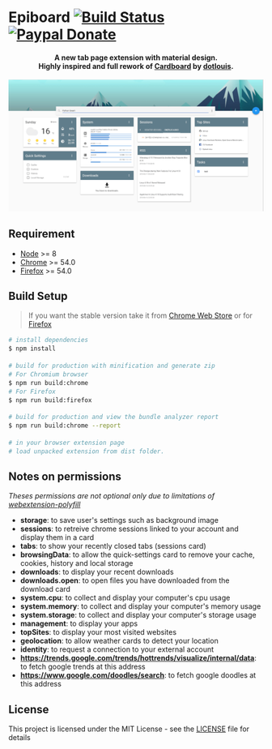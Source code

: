 # Epiboard [![Build Status](https://travis-ci.org/Alexays/Epiboard.svg?branch=master)](https://travis-ci.org/Alexays/Epiboard) [![Paypal Donate](https://img.shields.io/badge/Donate-Paypal-2244dd.svg)](https://paypal.me/ARouillard)

<h4 align="center">
  A new tab page extension with material design.<br />
  Highly inspired and full rework of <a href="https://github.com/dotlouis/cardboard">Cardboard</a> by <a href="https://github.com/dotlouis">dotlouis</a>.
</h4>

<p align="center">
  <img src="https://raw.githubusercontent.com/alexays/epiboard/master/screenshot.png" alt="Epibaord"/>
</p>

## Requirement

- [Node](https://nodejs.org/en/) >= 8
- [Chrome](https://www.google.com/chrome/) >= 54.0
- [Firefox](https://www.mozilla.org/firefox/) >= 54.0

## Build Setup

> If you want the stable version take it from [Chrome Web Store](https://chrome.google.com/webstore/detail/epiboard/eblmkpheecdcbflbhbadgfciakhlhdnm) or for [Firefox](https://addons.mozilla.org/fr/firefox/addon/epiboard/)

``` bash
# install dependencies
$ npm install

# build for production with minification and generate zip
# For Chromium browser
$ npm run build:chrome
# For Firefox
$ npm run build:firefox

# build for production and view the bundle analyzer report
$ npm run build:chrome --report

# in your browser extension page
# load unpacked extension from dist folder.
```

## Notes on permissions

*Theses permissions are not optional only due to limitations of [webextension-polyfill](https://github.com/mozilla/webextension-polyfill)*

- **storage**: to save user's settings such as background image
- **sessions**: to retreive chrome sessions linked to your account and display them in a card
- **tabs**: to show your recently closed tabs (sessions card)
- **browsingData**: to allow the quick-settings card to remove your cache, cookies, history and local storage
- **downloads**: to display your recent downloads
- **downloads.open**: to open files you have downloaded from the download card
- **system.cpu**: to collect and display your computer's cpu usage
- **system.memory**: to collect and display your computer's memory usage
- **system.storage**: to collect and display your computer's storage usage
- **management**: to display your apps
- **topSites**: to display your most visited websites
- **geolocation**: to allow weather cards to detect your location
- **identity**: to request a connection to your external account
- **https://trends.google.com/trends/hottrends/visualize/internal/data**: to fetch google trends at this address
- **https://www.google.com/doodles/search**: to fetch google doodles at this address

## License

This project is licensed under the MIT License - see the [LICENSE](LICENSE) file for details
